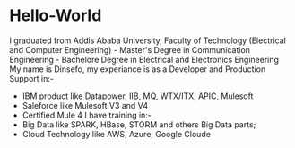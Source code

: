 # Hello-World

I graduated from Addis Ababa University, Faculty of Technology (Electrical and Computer Engineering)
    - Master's Degree in Communication Engineering
    - Bachelore Degree in Electrical and Electronics Engineering
My name is Dinsefo, my experiance is as a Developer and Production Support in:-
  - IBM product like Datapower, IIB, MQ, WTX/ITX, APIC, Mulesoft
  - Saleforce like Mulesoft V3 and V4
  - Certified Mule 4
I have training in:- 
  - Big Data like SPARK, HBase, STORM and others Big Data parts; 
  - Cloud Technology like AWS, Azure, Google Cloude

